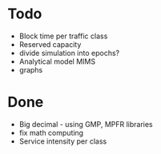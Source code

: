
# Todo

- Block time per traffic class
- Reserved capacity
- divide simulation into epochs?
- Analytical model MIMS
- graphs

# Done

- Big decimal - using GMP, MPFR libraries
- fix math computing
- Service intensity per class
